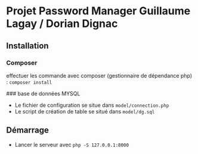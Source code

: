 # Projet Password Manager Guillaume Lagay / Dorian Dignac

## Installation

### Composer
effectuer les commande avec composer (gestionnaire de dépendance php) :
`composer install`


### base de données MYSQL
* Le fichier de configuration se situe dans `model/connection.php` 
* Le script de création de table se situé dans `model/dg.sql`


## Démarrage
* Lancer le serveur avec `php -S 127.0.0.1:8000`